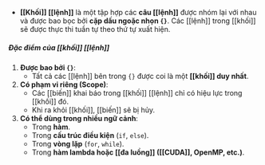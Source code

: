 - **[[Khối]] [[lệnh]]** là một tập hợp các **câu [[lệnh]]** được nhóm lại với nhau và được bao bọc bởi **cặp dấu ngoặc nhọn `{}`**. Các [[lệnh]] trong [[khối]] sẽ được thực thi tuần tự theo thứ tự xuất hiện.
##### **Đặc điểm của [[khối]] [[lệnh]]**
1. **Được bao bởi `{}`**:
    - Tất cả các [[lệnh]] bên trong `{}` được coi là một **[[khối]] duy nhất**.
2. **Có phạm vi riêng (Scope)**:
    - Các [[biến]] khai báo trong [[khối]] [[lệnh]] chỉ có hiệu lực trong [[khối]] đó.
    - Khi ra khỏi [[khối]], [[biến]] sẽ bị hủy.
3. **Có thể dùng trong nhiều ngữ cảnh**:
    - Trong **hàm**.
    - Trong **cấu trúc điều kiện** (`if`, `else`).
    - Trong **vòng lặp** (`for`, `while`).
    - Trong **hàm lambda hoặc [[đa luồng]] ([[CUDA]], OpenMP, etc.)**.